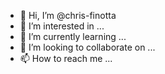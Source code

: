- 👋 Hi, I’m @chris-finotta
- 👀 I’m interested in ...
- 🌱 I’m currently learning ...
- 💞️ I’m looking to collaborate on ...
- 📫 How to reach me ...

<!---
chris-finotta/chris-finotta is a ✨ special ✨ repository because its `README.md` (this file) appears on your GitHub profile.
You can click the Preview link to take a look at your changes.
--->
